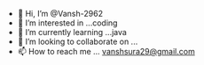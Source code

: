 - 👋 Hi, I’m @Vansh-2962
- 👀 I’m interested in ...coding
- 🌱 I’m currently learning ...java
- 💞️ I’m looking to collaborate on ...
- 📫 How to reach me ... vanshsura29@gmail.com

<!---
Vansh-2962/Vansh-2962 is a ✨ special ✨ repository because its `README.md` (this file) appears on your GitHub profile.
You can click the Preview link to take a look at your changes.
--->
